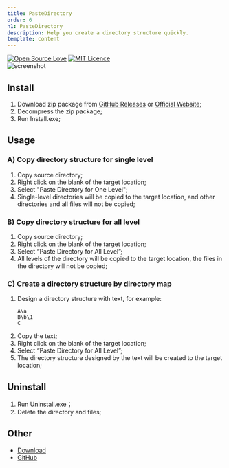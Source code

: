 ```yaml
---
title: PasteDirectory
order: 6
h1: PasteDirectory
description: Help you create a directory structure quickly.
template: content
---
```


[![Open Source Love](https://badges.frapsoft.com/os/v2/open-source.svg?v=103)](https://github.com/ellerbrock/open-source-badge/)
[![MIT Licence](https://badges.frapsoft.com/os/mit/mit.svg?v=103)](https://opensource.org/licenses/mit-license.php)  
![screenshot](http://forw.cc/cms/images/PasteDirectory.jpg) 

## Install
1. Download zip package from [GitHub Releases](https://github.com/Tyxiang/PasteDirectory/releases) or [Official Website](http://forw.cc/download/PasteDirectory.zip);
1. Decompress the zip package;
1. Run Install.exe;

## Usage
### A) Copy directory structure for single level ###
1. Copy source directory;
1. Right click on the blank of the target location;
1. Select "Paste Directory for One Level";
1. Single-level directories will be copied to the target location, and other directories and all files will not be copied;

### B) Copy directory structure for all level ###
1. Copy source directory;
1. Right click on the blank of the target location;
1. Select “Paste Directory for All Level”;
1. All levels of the directory will be copied to the target location, the files in the directory will not be copied;

### C) Create a directory structure by directory map ###
1. Design a directory structure with text, for example:
    ```
    A\a  
    B\b\1  
    C  
    ```
1. Copy the text;
1. Right click on the blank of the target location;
1. Select “Paste Directory for All Level”;
1. The directory structure designed by the text will be created to the target location;

## Uninstall
1. Run Uninstall.exe；
1. Delete the directory and files;

## Other
- [Download](/download/PasteDirectory.zip)
- [GitHub](https://github.com/Tyxiang/PasteDirectory)